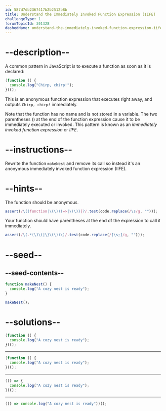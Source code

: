 ```yaml
---
id: 587d7db2367417b2b2512b8b
title: Understand the Immediately Invoked Function Expression (IIFE)
challengeType: 1
forumTopicId: 301328
dashedName: understand-the-immediately-invoked-function-expression-iife
---
```


# --description--

A common pattern in JavaScript is to execute a function as soon as it is declared:

```js
(function () {
  console.log("Chirp, chirp!");
})();
```

This is an anonymous function expression that executes right away, and outputs `Chirp, chirp!` immediately.

Note that the function has no name and is not stored in a variable. The two parentheses () at the end of the function expression cause it to be immediately executed or invoked. This pattern is known as an <dfn>immediately invoked function expression</dfn> or <dfn>IIFE</dfn>.

# --instructions--

Rewrite the function `makeNest` and remove its call so instead it's an anonymous immediately invoked function expression (IIFE).

# --hints--

The function should be anonymous.

```js
assert(/\((function|\(\))(=>|\(\)){?/.test(code.replace(/\s/g, "")));
```

Your function should have parentheses at the end of the expression to call it immediately.

```js
assert(/\(.*(\)\(|\}\(\))\)/.test(code.replace(/[\s;]/g, "")));
```

# --seed--

## --seed-contents--

```js
function makeNest() {
  console.log("A cozy nest is ready");
}

makeNest();
```

# --solutions--

```js
(function () {
  console.log("A cozy nest is ready");
})();
```

---

```js
(function () {
  console.log("A cozy nest is ready");
})();
```

---

```js
(() => {
  console.log("A cozy nest is ready");
})();
```

---

```js
(() => console.log("A cozy nest is ready"))();
```
